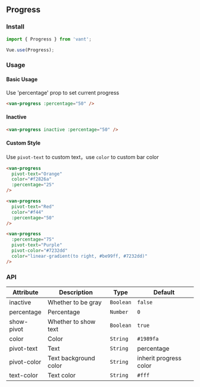 ## Progress

### Install
``` javascript
import { Progress } from 'vant';

Vue.use(Progress);
```

### Usage

#### Basic Usage
Use 'percentage' prop to set current progress

```html
<van-progress :percentage="50" />
```


#### Inactive

```html
<van-progress inactive :percentage="50" />
```


#### Custom Style
Use `pivot-text` to custom text，use `color` to custom bar color

```html
<van-progress
  pivot-text="Orange"
  color="#f2826a"
  :percentage="25"
/>

<van-progress
  pivot-text="Red"
  color="#f44"
  :percentage="50"
/>

<van-progress
  :percentage="75"
  pivot-text="Purple"
  pivot-color="#7232dd"
  color="linear-gradient(to right, #be99ff, #7232dd)"
/>
```

### API

| Attribute | Description | Type | Default |
|------|------|------|------|
| inactive | Whether to be gray | `Boolean` | `false` |
| percentage | Percentage | `Number` | `0` |
| show-pivot | Whether to show text | `Boolean` | `true` |
| color | Color | `String` | `#1989fa` |
| pivot-text | Text | `String` | percentage |
| pivot-color | Text background color | `String` | inherit progress color |
| text-color | Text color | `String` | `#fff` |
